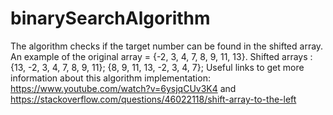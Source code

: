 # binarySearchAlgorithm
The algorithm checks if the target number can be found in the shifted array. An example of the original array = {-2, 3, 4, 7, 8, 9, 11, 13}. Shifted arrays : {13, -2, 3, 4, 7, 8, 9, 11}; {8, 9, 11, 13, -2, 3, 4, 7};  Useful links to get more information about this algorithm implementation:  https://www.youtube.com/watch?v=6ysjqCUv3K4 and https://stackoverflow.com/questions/46022118/shift-array-to-the-left
